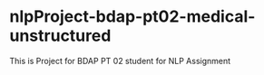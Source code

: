 # nlpProject-bdap-pt02-medical-unstructured
This is Project for BDAP PT 02 student for NLP Assignment
